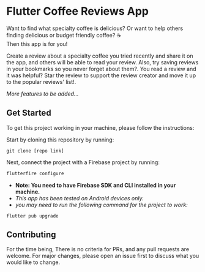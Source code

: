 # Flutter Coffee Reviews App

Want to find what specialty coffee is delicious? Or want to help others finding delicious or budget friendly coffee? ☕   
Then this app is for you!  

Create a review about a specialty coffee you tried recently and share it on the app, and others will be able to read your review.
Also, try saving reviews in your bookmarks so you never forget about them?. You read a review and it was helpful? Star the review to support the review creator and move it up to the popular reviews' list!.

*More features to be added...*


##  Get Started

To get this project working in your machine, please follow the instructions:

Start by cloning this repository by running:

```git
git clone [repo link]
```

Next, connect the project with a Firebase project by running:
```bash
flutterfire configure
```

* **Note: You need to have Firebase SDK and CLI installed in your machine.**
* *This app has been tested on Android devices only.*
* *you may need to run the following command for the project to work:*
```flutter
flutter pub upgrade
```


## Contributing

For the time being, There is no criteria for PRs, and any pull requests are welcome. For major changes, please open an issue first
to discuss what you would like to change.
